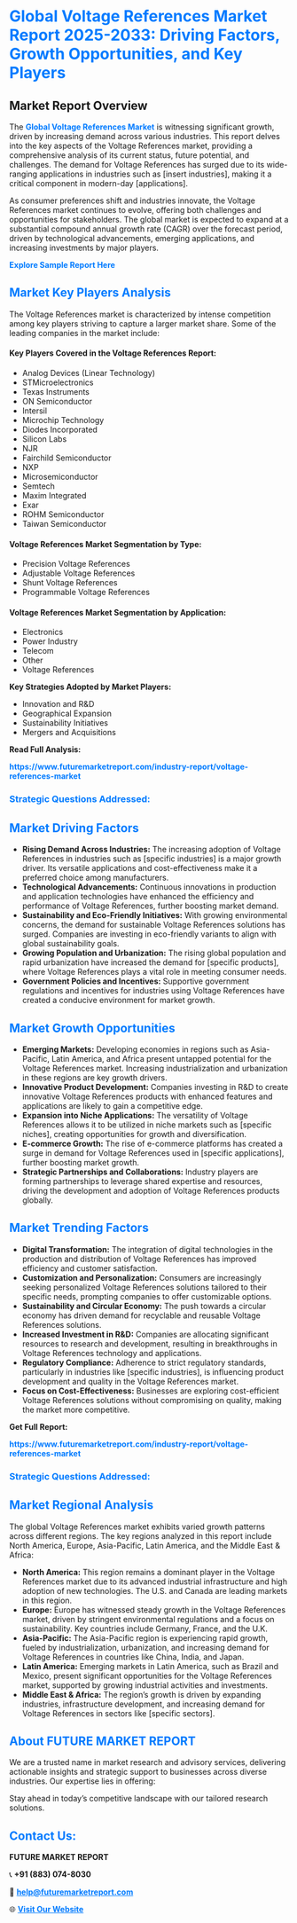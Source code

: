 <h1 style="color: #007BFF;">Global Voltage References Market Report 2025-2033: Driving Factors, Growth Opportunities, and Key Players</h1>

<section id="overview">
<h2>Market Report Overview</h2>
<p>The <a href="https://www.futuremarketreport.com/industry-report/voltage-references-market" style="color: #007BFF; text-decoration: none;"><strong>Global Voltage References Market</strong></a> is witnessing significant growth, driven by increasing demand across various industries. This report delves into the key aspects of the Voltage References market, providing a comprehensive analysis of its current status, future potential, and challenges. The demand for Voltage References has surged due to its wide-ranging applications in industries such as [insert industries], making it a critical component in modern-day [applications].</p>
<p>As consumer preferences shift and industries innovate, the Voltage References market continues to evolve, offering both challenges and opportunities for stakeholders. The global market is expected to expand at a substantial compound annual growth rate (CAGR) over the forecast period, driven by technological advancements, emerging applications, and increasing investments by major players.</p>
</section>

<section id="overview">
<p><a href="https://www.futuremarketreport.com/request-sample/reportId=116399" style="color: #007BFF; text-decoration: none;"><strong>Explore Sample Report Here</strong></a></p>
</section>

<section id="key-players">
<h2 style="color: #007BFF;">Market Key Players Analysis</h2>
<p>The Voltage References market is characterized by intense competition among key players striving to capture a larger market share. Some of the leading companies in the market include:</p>
<h4>Key Players Covered in the Voltage References Report:</h4>
<ul><li>Analog Devices (Linear Technology)</li><li>STMicroelectronics</li><li>Texas Instruments</li><li>ON Semiconductor</li><li>Intersil</li><li>Microchip Technology</li><li>Diodes Incorporated</li><li>Silicon Labs</li><li>NJR</li><li>Fairchild Semiconductor</li><li>NXP</li><li>Microsemiconductor</li><li>Semtech</li><li>Maxim Integrated</li><li>Exar</li><li>ROHM Semiconductor</li><li>Taiwan Semiconductor</li></ul>
<h4>Voltage References Market Segmentation by Type:</h4>
<ul><li>Precision Voltage References</li><li>Adjustable Voltage References</li><li>Shunt Voltage References</li><li>Programmable Voltage References</li></ul>

<h4>Voltage References Market Segmentation by Application:</h4>
<ul><li>Electronics</li><li>Power Industry</li><li>Telecom</li><li>Other</li><li>Voltage References</li></ul>
<p><strong>Key Strategies Adopted by Market Players:</strong></p>
<ul>
<li>Innovation and R&D</li>
<li>Geographical Expansion</li>
<li>Sustainability Initiatives</li>
<li>Mergers and Acquisitions</li>
</ul>
</section>

<section>
<p><strong>Read Full Analysis: </strong></p><a href="https://www.futuremarketreport.com/industry-report/voltage-references-market" style="color: #007BFF; text-decoration: none;"><strong>https://www.futuremarketreport.com/industry-report/voltage-references-market</strong></a>
<h3 style="color: #007BFF;">Strategic Questions Addressed:</h3>
</section>

<section id="driving-factors">
<h2 style="color: #007BFF;">Market Driving Factors</h2>
<ul>
<li><strong>Rising Demand Across Industries:</strong> The increasing adoption of Voltage References in industries such as [specific industries] is a major growth driver. Its versatile applications and cost-effectiveness make it a preferred choice among manufacturers.</li>
<li><strong>Technological Advancements:</strong> Continuous innovations in production and application technologies have enhanced the efficiency and performance of Voltage References, further boosting market demand.</li>
<li><strong>Sustainability and Eco-Friendly Initiatives:</strong> With growing environmental concerns, the demand for sustainable Voltage References solutions has surged. Companies are investing in eco-friendly variants to align with global sustainability goals.</li>
<li><strong>Growing Population and Urbanization:</strong> The rising global population and rapid urbanization have increased the demand for [specific products], where Voltage References plays a vital role in meeting consumer needs.</li>
<li><strong>Government Policies and Incentives:</strong> Supportive government regulations and incentives for industries using Voltage References have created a conducive environment for market growth.</li>
</ul>
</section>

<section id="growth-opportunities">
<h2 style="color: #007BFF;">Market Growth Opportunities</h2>
<ul>
<li><strong>Emerging Markets:</strong> Developing economies in regions such as Asia-Pacific, Latin America, and Africa present untapped potential for the Voltage References market. Increasing industrialization and urbanization in these regions are key growth drivers.</li>
<li><strong>Innovative Product Development:</strong> Companies investing in R&D to create innovative Voltage References products with enhanced features and applications are likely to gain a competitive edge.</li>
<li><strong>Expansion into Niche Applications:</strong> The versatility of Voltage References allows it to be utilized in niche markets such as [specific niches], creating opportunities for growth and diversification.</li>
<li><strong>E-commerce Growth:</strong> The rise of e-commerce platforms has created a surge in demand for Voltage References used in [specific applications], further boosting market growth.</li>
<li><strong>Strategic Partnerships and Collaborations:</strong> Industry players are forming partnerships to leverage shared expertise and resources, driving the development and adoption of Voltage References products globally.</li>
</ul>
</section>

<section id="trending-factors">
<h2 style="color: #007BFF;">Market Trending Factors</h2>
<ul>
<li><strong>Digital Transformation:</strong> The integration of digital technologies in the production and distribution of Voltage References has improved efficiency and customer satisfaction.</li>
<li><strong>Customization and Personalization:</strong> Consumers are increasingly seeking personalized Voltage References solutions tailored to their specific needs, prompting companies to offer customizable options.</li>
<li><strong>Sustainability and Circular Economy:</strong> The push towards a circular economy has driven demand for recyclable and reusable Voltage References solutions.</li>
<li><strong>Increased Investment in R&D:</strong> Companies are allocating significant resources to research and development, resulting in breakthroughs in Voltage References technology and applications.</li>
<li><strong>Regulatory Compliance:</strong> Adherence to strict regulatory standards, particularly in industries like [specific industries], is influencing product development and quality in the Voltage References market.</li>
<li><strong>Focus on Cost-Effectiveness:</strong> Businesses are exploring cost-efficient Voltage References solutions without compromising on quality, making the market more competitive.</li>
</ul>
</section>

<section>
<p><strong>Get Full Report: </strong></p><a href="https://www.futuremarketreport.com/industry-report/voltage-references-market" style="color: #007BFF; text-decoration: none;"><strong>https://www.futuremarketreport.com/industry-report/voltage-references-market</strong></a>
<h3 style="color: #007BFF;">Strategic Questions Addressed:</h3>
</section>


<section id="regional-analysis">
<h2 style="color: #007BFF;">Market Regional Analysis</h2>
<p>The global Voltage References market exhibits varied growth patterns across different regions. The key regions analyzed in this report include North America, Europe, Asia-Pacific, Latin America, and the Middle East & Africa:</p>
<ul>
<li><strong>North America:</strong> This region remains a dominant player in the Voltage References market due to its advanced industrial infrastructure and high adoption of new technologies. The U.S. and Canada are leading markets in this region.</li>
<li><strong>Europe:</strong> Europe has witnessed steady growth in the Voltage References market, driven by stringent environmental regulations and a focus on sustainability. Key countries include Germany, France, and the U.K.</li>
<li><strong>Asia-Pacific:</strong> The Asia-Pacific region is experiencing rapid growth, fueled by industrialization, urbanization, and increasing demand for Voltage References in countries like China, India, and Japan.</li>
<li><strong>Latin America:</strong> Emerging markets in Latin America, such as Brazil and Mexico, present significant opportunities for the Voltage References market, supported by growing industrial activities and investments.</li>
<li><strong>Middle East & Africa:</strong> The region’s growth is driven by expanding industries, infrastructure development, and increasing demand for Voltage References in sectors like [specific sectors].</li>
</ul>
</section>

<footer>
<h2 style="color: #007BFF;">About FUTURE MARKET REPORT</h2>
<p>We are a trusted name in market research and advisory services, delivering actionable insights and strategic support to businesses across diverse industries. Our expertise lies in offering:</p>

<p>Stay ahead in today’s competitive landscape with our tailored research solutions.</p>

<h2 style="color: #007BFF;">Contact Us:</h2>
<p><strong>FUTURE MARKET REPORT</strong></p>
<p>📞 <strong>+91 (883) 074-8030</strong></p>
<p>📧 <strong><a href="mailto:help@futuremarketreport.com" style="color: #007BFF;">help@futuremarketreport.com</a></strong></p>
<p>🌐 <strong><a href="https://www.futuremarketreport.com/" style="color: #007BFF;">Visit Our Website</a></strong></p>
</footer>